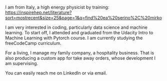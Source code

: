 I am from Italy, a high energy physicist by training: https://inspirehep.net/literature?sort=mostrecent&size=25&page=1&q=find%20ea%20serino%2C%20mirko

I am very interested in coding, particularly data science and machine learning. To start off, I attended and graduated from the Udacity Intro to Machine 
Learning with Pytorch course. I am currently studying the freeCodeCamp curriculum. 

For a living, I manage my family company, a hospitality business. 
That is also producing a custom app for take away orders, whose development I am supervising.

You can easily reach me on LinkedIn or via email.

<!---
mirkos86/mirkos86 is a ✨ special ✨ repository because its `README.md` (this file) appears on your GitHub profile.
You can click the Preview link to take a look at your changes.
--->
